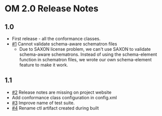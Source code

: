 # OM 2.0 Release Notes

## 1.0 
  * First release - all the conformance classes.
  * [#1](https://github.com/opengeospatial/ets-om20/issues/1) Cannot validate schema-aware schematron files
    * Due to SAXON license problem, we can't use SAXON to validate schema-aware schematrons. Instead of using the schema-element function in schematron files, we wrote our own schema-element feature to make it work.

## 1.1
  * [#2](https://github.com/opengeospatial/ets-om20/issues/2) Release notes are missing on project website
  * Add conformance class configuration in config.xml
  * [#3](https://github.com/opengeospatial/ets-om20/issues/3) Improve name of test suite.
  * [#4](https://github.com/opengeospatial/ets-om20/issues/4) Rename ctl artifact created during built

